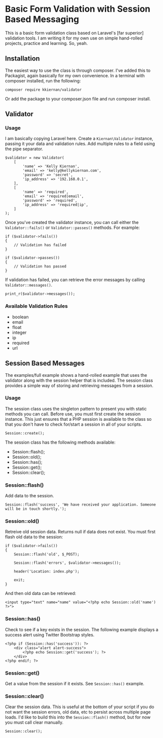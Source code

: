 # Basic Form Validation with Session Based Messaging

This is a basic form validation class based on Laravel's [far superior] validation tools. I am writing it for my own use on simple hand-rolled projects, practice and learning. So, yeah.

## Installation

The easiest way to use the class is through composer. I've added this to Packagist, again basically for my own convenience. In a terminal with composer installed, run the following:

````
composer require kkiernan/validator
````

Or add the package to your composer.json file and run composer install.

## Validator

### Usage

I am basically copying Laravel here. Create a `Kiernan\Validator` instance, passing it your data and validation rules. Add multiple rules to a field using the pipe separator.

```
$validator = new Validator(
	[
		'name' => 'Kelly Kiernan',
		'email' => 'kelly@kellykiernan.com',
		'password' => 'secret',
		'ip_address' => '192.168.0.1',
	],
	[
		'name' => 'required',
		'email' => 'required|email',
		'password' => 'required',
		'ip_address' => 'required|ip',
	]
);
```

Once you've created the validator instance, you can call either the `Validator::fails()` or `Validator::passes()` methods. For example:
```
if ($validator->fails())
{
    // Validation has failed
}

if ($validator->passes())
{
	// Validation has passed
}
```

If validation has failed, you can retrieve the error messages by calling `Validator::messages()`.

```
print_r($validator->messages());
```

### Available Validation Rules

- boolean
- email
- float
- integer
- ip
- required
- url

## Session Based Messages

The examples/full example shows a hand-rolled example that uses the validator along with the session helper that is included. The session class provides a simple way of storing and retrieving messages from a session.

### Usage

The session class uses the singleton pattern to present you with static methods you can call. Before use, you must first create the session instance. This just ensures that a PHP session is available to the class so that you don't have to check for/start a session in all of your scripts.

```
Session::create();
```

The session class has the following methods available:

- Session::flash();
- Session::old();
- Session::has();
- Session::get();
- Session::clear();

### Session::flash()

Add data to the session.

```
Session::flash('success', 'We have received your application. Someone will be in touch shortly.');
```

### Session::old()

Retreive old session data. Returns null if data does not exist. You must first flash old data to the session:

```
if ($validator->fails())
{
	Session::flash('old', $_POST);

	Session::flash('errors', $validator->messages());

	header('Location: index.php');

	exit;
}
```

And then old data can be retrieved:

```
<input type="text" name="name" value="<?php echo Session::old('name') ?>">
```

### Session::has()

Check to see if a key exists in the session. The following example displays a success alert using Twitter Bootstrap styles. 

```
<?php if (Session::has('success')): ?>
	<div class="alert alert-success">
		<?php echo Session::get('success'); ?>
	</div>
<?php endif; ?>
```

### Session::get()

Get a value from the session if it exists. See `Session::has()` example.

### Session::clear()

Clear the session data. This is useful at the bottom of your script if you do not want the session errors, old data, etc to persist across multiple page loads. I'd like to build this into the `Session::flash()` method, but for now you must call clear manually.

```
Session::clear();
```